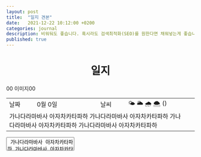 ```yaml
---
layout: post
title:  "일지 견본"
date:   2021-12-22 10:12:00 +0200
categories: journal
description: 비워둬도 좋습니다. 혹시라도 검색최적화(SEO)를 원한다면 채워넣는게 좋습니다.
published: true
---
```

 
<h1 style='text-align:center;font-weight:bold;'>일지</h1>

<table>

  <tr>
    <td style="width: 15%;" >날짜</td>
    <td style="width: 35%;" >0월 0일</td>
    <td style="width: 15%;" >날씨</td>
    <td style="width: 35%;" >&#127780; &#127781; &#127783; &#127784; () </td>
  </tr>
  <tr> 00 이미지00 </tr>
  <tr><td colspan=4 class="notes">가나다라마바사 아자차카타파하 가나다라마바사 아자차카타파하 가나다라마바사 아자차카타파하 가나다라마바사 아자차카타파하<td></tr>
</table>

<textarea class="notes"> 가나다라마바사 아자차카타파하 가나다라마바사 아자차카타파하 가나다라마바사 아자차카타파하 가나다라마바사 아자차카타파하</textarea> 


